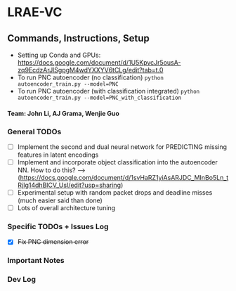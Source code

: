 # LRAE-VC

## Commands, Instructions, Setup
- Setting up Conda and GPUs: https://docs.google.com/document/d/1U5KpvcJr5ousA-zq9EcdzArJlSgpgM4wdYXXYV6tCLg/edit?tab=t.0 
- To run PNC autoencoder (no classification) `python autoencoder_train.py --model=PNC`
- To run PNC autoencoder (with classification integrated) `python autoencoder_train.py --model=PNC_with_classification`

#### Team: John Li, AJ Grama, Wenjie Guo

### General TODOs

- [ ] Implement the second and dual neural network for PREDICTING missing features in latent encodings
- [ ] Implement and incorporate object classification into the autoencoder NN. How to do this? --> (https://docs.google.com/document/d/1svHaRZ1yiAsARJDC_MInBo5Ln_tRjIg14dhBlCV_UsI/edit?usp=sharing)
- [ ] Experimental setup with random packet drops and deadline misses (much easier said than done)
- [ ] Lots of overall architecture tuning

### Specific TODOs + Issues Log
- [x] ~~Fix PNC dimension error~~

### Important Notes

### Dev Log
